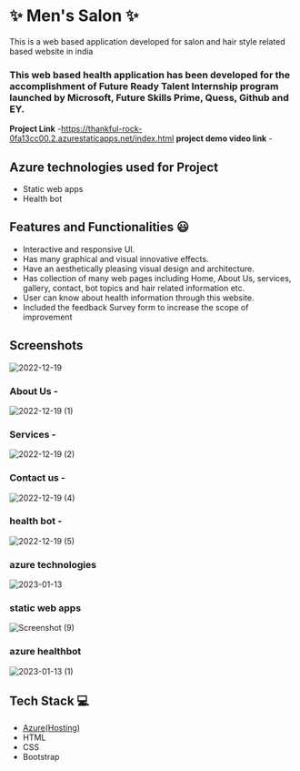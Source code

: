# ✨  Men's Salon ✨

This is a web based application developed for salon and hair style related based website in india

### This web based health application has been developed for the accomplishment of Future Ready Talent Internship program launched by Microsoft, Future Skills Prime, Quess, Github and EY.


**Project Link** -https://thankful-rock-0fa13cc00.2.azurestaticapps.net/index.html
**project demo video link** - 

## Azure technologies used for Project

- Static web apps
- Health bot

## Features and Functionalities 😃

- Interactive and responsive UI.
- Has many graphical and visual innovative effects.
- Have an aesthetically pleasing visual design and architecture.
- Has collection of many web pages including Home, About Us, services, gallery, contact, bot topics and hair related information etc.
- User can know about health information through this website.
- Included the feedback Survey form to increase the scope of improvement 

## Screenshots
![2022-12-19](https://user-images.githubusercontent.com/117796419/208364494-bb919dd1-ea93-4d1f-a02b-1d4413ebb928.png)
### About Us -
![2022-12-19 (1)](https://user-images.githubusercontent.com/117796419/208364635-003f2146-ac31-40a5-a1da-6bd5e555afd7.png)
### Services -
![2022-12-19 (2)](https://user-images.githubusercontent.com/117796419/208364691-d3d5da3a-251a-4612-88ac-60e037e7f519.png)
### Contact us -
![2022-12-19 (4)](https://user-images.githubusercontent.com/117796419/208364757-7d2bc70f-02ff-4fbd-9cdc-3704e6ad9b7f.png)
### health bot -
![2022-12-19 (5)](https://user-images.githubusercontent.com/117796419/208364787-7a0e67b3-3716-446e-923f-85a724f2ae54.png)
### azure technologies




![2023-01-13](https://user-images.githubusercontent.com/117796419/212301884-b4d2d02e-c94a-4ae7-adc7-efe0061e6045.png)


### static web apps
![Screenshot (9)](https://user-images.githubusercontent.com/117796419/212301991-6e74b487-7407-438d-b4db-d95f8521cd49.png)






### azure healthbot





![2023-01-13 (1)](https://user-images.githubusercontent.com/117796419/212301792-218a9189-2a8b-4caf-a471-0652b493f2ba.png)

## Tech Stack 💻

- [Azure(Hosting)](https://azure.microsoft.com/en-in/features/azure-portal/)
- HTML
- CSS
- Bootstrap
